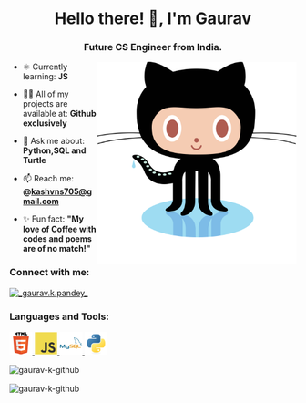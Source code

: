 <h1 align="center">Hello there! 👋, I'm Gaurav</h1>
<h3 align="center">Future CS Engineer from India.</h3>

<img align="right" alt="Coding" width="350" src="https://github.com/Gaurav-K-Github/Gaurav-K-Github/blob/main/github-octocat-logo-svg-vector.svg">

- ⚛️ Currently learning: **JS**

- 👨‍💻 All of my projects are available at: **Github exclusively**

- 💬 Ask me about: **Python,SQL and Turtle**

- 📫 Reach me: **@kashvns705@gmail.com**

- ✨ Fun fact: **"My love of Coffee with codes and poems are of no match!"**

<h3 align="left">Connect with me:</h3>
<p align="left">
<a href="https://instagram.com/_gaurav.k.pandey_" target="blank"><img align="center" src="https://raw.githubusercontent.com/rahuldkjain/github-profile-readme-generator/master/src/images/icons/Social/instagram.svg" alt="_gaurav.k.pandey_" height="30" width="40" /></a>
</p>

<h3 align="left">Languages and Tools:</h3>
<p align="left"> <a href="https://www.w3.org/html/" target="_blank" rel="noreferrer"> <img src="https://raw.githubusercontent.com/devicons/devicon/master/icons/html5/html5-original-wordmark.svg" alt="html5" width="40" height="40"/> </a> <a href="https://developer.mozilla.org/en-US/docs/Web/JavaScript" target="_blank" rel="noreferrer"> <img src="https://raw.githubusercontent.com/devicons/devicon/master/icons/javascript/javascript-original.svg" alt="javascript" width="40" height="40"/> </a> <a href="https://www.mysql.com/" target="_blank" rel="noreferrer"> <img src="https://raw.githubusercontent.com/devicons/devicon/master/icons/mysql/mysql-original-wordmark.svg" alt="mysql" width="40" height="40"/> </a> <a href="https://www.python.org" target="_blank" rel="noreferrer"> <img src="https://raw.githubusercontent.com/devicons/devicon/master/icons/python/python-original.svg" alt="python" width="40" height="40"/> </a> </p>

<p><img align="center" src="https://github-readme-stats.vercel.app/api/top-langs?username=gaurav-k-github&show_icons=true&locale=en&layout=compact" alt="gaurav-k-github" /></p>

<p><img align="center" src="https://github-readme-streak-stats.herokuapp.com/?user=gaurav-k-github&" alt="gaurav-k-github" /></p>
